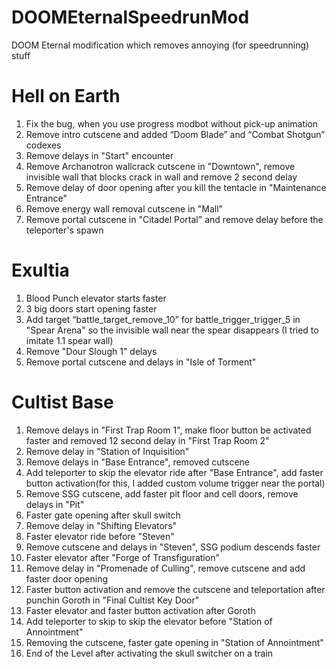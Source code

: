 # DOOMEternalSpeedrunMod
DOOM Eternal modification which removes annoying (for speedrunning) stuff


# Hell on Earth
1. Fix the bug, when you use progress modbot without pick-up animation
2. Remove intro cutscene and added “Doom Blade” and “Combat Shotgun” codexes
3. Remove delays in "Start" encounter
4. Remove Archanotron wallcrack cutscene in "Downtown", remove invisible wall that blocks crack in wall and remove 2 second delay
5. Remove delay of door opening after you kill the tentacle in "Maintenance Entrance"
6. Remove energy wall removal cutscene in "Mall"
7. Remove portal cutscene in "Citadel Portal" and remove delay before the teleporter's spawn

# Exultia
1. Blood Punch elevator starts faster
2. 3 big doors start opening faster
3. Add target “battle_target_remove_10” for battle_trigger_trigger_5 in "Spear Arena" so the invisible wall near the spear disappears (I tried to imitate 1.1 spear wall)
4. Remove "Dour Slough 1" delays
5. Remove portal cutscene and delays in "Isle of Torment"

# Cultist Base
1. Remove delays in "First Trap Room 1", make floor button be activated faster and removed 12 second delay in "First Trap Room 2"
2. Remove delay in "Station of Inquisition"
3. Remove delays in "Base Entrance", removed cutscene
4. Add teleporter to skip the elevator ride after "Base Entrance", add faster button activation(for this, I added custom volume trigger near the portal)
5. Remove SSG cutscene, add faster pit floor and cell doors, remove delays in "Pit"
6. Faster gate opening after skull switch
7. Remove delay in "Shifting Elevators"
8. Faster elevator ride before "Steven"
9. Remove cutscene and delays in "Steven", SSG podium descends faster
10. Faster elevator after "Forge of Transfiguration"
11. Remove delay in "Promenade of Culling", remove cutscene and add faster door opening
12. Faster button activation and remove the cutscene and teleportation after punchin Goroth in "Final Cultist Key Door"
13. Faster elevator and faster button activation after Goroth
14. Add teleporter to skip to skip the elevator before "Station of Annointment"
15. Removing the cutscene, faster gate opening in "Station of Annointment"
16. End of the Level after activating the skull switcher on a train 



